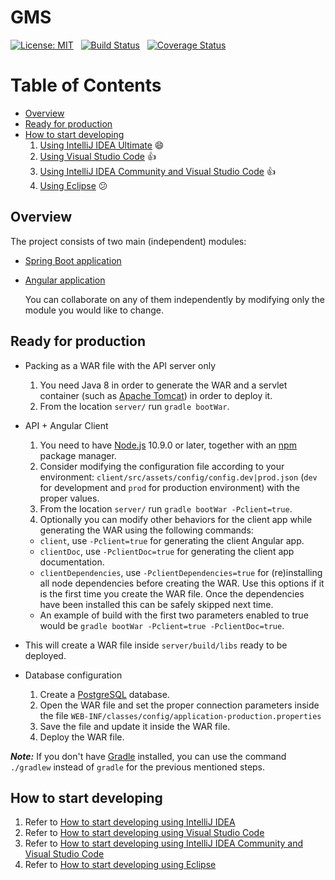 
# GMS

[![License: MIT](https://img.shields.io/badge/License-MIT-yellow.svg)](https://opensource.org/licenses/MIT)&nbsp;&nbsp;
[![Build Status](https://travis-ci.org/lealceldeiro/gms.svg?branch=master)](https://travis-ci.org/lealceldeiro/gms)&nbsp;&nbsp;
[![Coverage Status](https://coveralls.io/repos/github/lealceldeiro/gms/badge.svg?branch=master)](https://coveralls.io/github/lealceldeiro/gms?branch=master)&nbsp;&nbsp;

# Table of Contents

* [Overview](#overview)
* [Ready for production](#ready-for-production)
* [How to start developing](#how-to-start-developing)
  1. [Using IntelliJ IDEA Ultimate](./help/INTELLIJIDEA.md) :smile:
  2. [Using Visual Studio Code](./help/VSCode.md) :+1:
  3. [Using IntelliJ IDEA Community and Visual Studio Code](./help/INTELLIJIDEA-VSCode.md) :+1:
  4. [Using Eclipse](./help/Eclipse.md) :confused:

## Overview

The project consists of two main (independent) modules:

* [Spring Boot application](./server)

* [Angular application](./client)
  
  You can collaborate on any of them independently by modifying only the module you would like to change.

## Ready for production

* Packing as a WAR file with the API server only
  1. You need Java 8 in order to generate the WAR and a servlet container (such as [Apache Tomcat][8]) in order to deploy it.
  2. From the location `server/` run `gradle bootWar`.
* API + Angular Client
  1. You need to have [Node.js][4] 10.9.0 or later, together with an [npm][7] package manager.
  2. Consider modifying the configuration file according to your environment: `client/src/assets/config/config.dev|prod.json` (`dev` for development and `prod` for production environment) with the proper values.
  3. From the location `server/` run `gradle bootWar -Pclient=true`.
  4. Optionally you can modify other behaviors for the client app while generating the WAR using the following commands:
  * `client`, use `-Pclient=true` for generating the client Angular app.
  * `clientDoc`, use `-PclientDoc=true` for generating the client app documentation.
  * `clientDependencies`, use `-PclientDependencies=true` for (re)installing all node dependencies before creating the WAR. Use this options if it is the first time you create the WAR file. Once the dependencies have been installed this can be safely skipped next time.
  * An example of build with the first two parameters enabled to true would be `gradle bootWar -Pclient=true -PclientDoc=true`.

* This will create a WAR file inside `server/build/libs` ready to be deployed.
* Database configuration
  1. Create a [PostgreSQL][5] database.
  2. Open the WAR file and set the proper connection parameters inside the file `WEB-INF/classes/config/application-production.properties`
  3. Save the file and update it inside the WAR file.
  4. Deploy the WAR file.

_**Note:**_ If you don't have [Gradle][6] installed, you can use the command `./gradlew` instead of `gradle` for the previous mentioned steps.

## How to start developing

  1. Refer to [How to start developing using IntelliJ IDEA](./help/INTELLIJIDEA.md)
  2. Refer to [How to start developing using Visual Studio Code](./help/VSCode.md)
  3. Refer to [How to start developing using IntelliJ IDEA Community and Visual Studio Code](./help/INTELLIJIDEA-VSCode.md)
  4. Refer to [How to start developing using Eclipse](./help/Eclipse.md)

[4]: https://nodejs.org/en/
[5]: https://www.postgresql.org/
[6]: https://gradle.org/
[7]: https://www.npmjs.com/
[8]: http://tomcat.apache.org/
